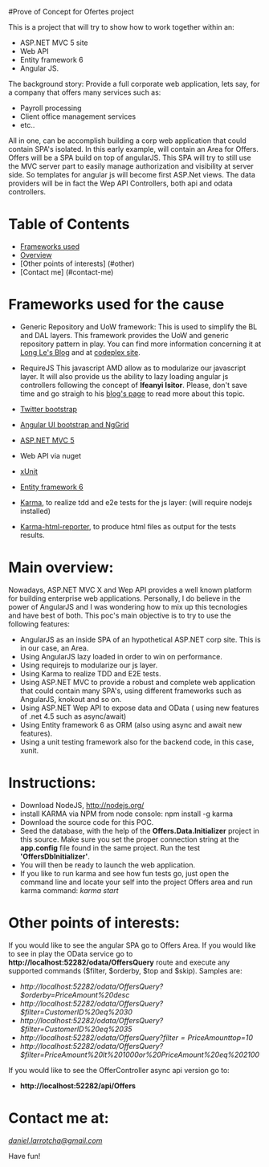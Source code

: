 #Prove of Concept for Ofertes project

This is a project that will try to show how to work together within an:
* ASP.NET MVC 5 site
* Web API
* Entity framework 6
* Angular JS.

The background story:
Provide a full corporate web application, lets say, for a company that offers many services such as:
- Payroll processing
- Client office management services
- etc..

All in one, can be accomplish building a corp web application that could contain SPA's isolated.
In this early example, will contain an Area for Offers. Offers will be a SPA build on top of angularJS.
This SPA will try to still use the MVC server part to easily manage authorization and visibility at server side. So templates for angular js will become first ASP.Net views. The data providers will be in fact the Wep API Controllers, both api and odata controllers.

# Table of Contents
 
* [Frameworks used](#frameworks-used)
* [Overview](#overview)
* [Other points of interests] (#other)
* [Contact me] (#contact-me)

# <a name="frameworks-used"></a>Frameworks used for the cause
* Generic Repository and UoW framework:
This is used to simplify the BL and DAL layers. This framework provides the UoW and generic repository pattern in play.
You can find more information concerning it at [Long Le's Blog](http://blog.longle.net/2013/05/11/genericizing-the-unit-of-work-pattern-repository-pattern-with-entity-framework-in-mvc/) and at [codeplex site](http://genericunitofworkandrepositories.codeplex.com/releases/view/113204).

* RequireJS
This javascript AMD allow as to modularize our javascript layer.
It will also provide us the ability to lazy loading angular js controllers following the concept of **Ifeanyi Isitor**.
Please, don't save time and go straigh to his [blog's page](http://ify.io/lazy-loading-in-angularjs/) to read more about this topic.

* [Twitter bootstrap](http://getbootstrap.com/2.3.2/)
* [Angular UI bootstrap and NgGrid](http://angular-ui.github.io/)
* [ASP.NET MVC 5](http://www.asp.net/vnext/overview/aspnet-mvc)
* Web API via nuget
* [xUnit](http://xunit.codeplex.com/)
* [Entity framework 6](https://entityframework.codeplex.com/wikipage?title=specs)
* [Karma](http://karma-runner.github.io/0.10/index.html), to realize tdd and e2e tests for the js layer:
  (will require nodejs installed) 
* [Karma-html-reporter](https://www.npmjs.org/package/karma-html-reporter), to produce html files as output for the tests results.

# <a name="overview"></a>Main overview:
Nowadays, ASP.NET MVC X and Wep API provides a well known platform for building enterprise web applications. 
Personally, I do believe in the power of AngularJS and I was wondering how to mix up this tecnologies and have best of
both.
This poc's main objective is to try to use the following features:
* AngularJS as an inside SPA of an hypothetical ASP.NET corp site. This is in our case, an Area.
* Using AngularJS lazy loaded in order to win on performance.
* Using requirejs to modularize our js layer.
* Using Karma to realize TDD and E2E tests.
* Using ASP.NET MVC to provide a robust and complete web application that could contain many SPA's, using different frameworks such as AngularJS, knokout and so on.
* Using ASP.NET Wep API to expose data and OData ( using new features of .net 4.5 such as async/await)
* Using Entity framework 6 as ORM (also using async and await new features).
* Using a unit testing framework also for the backend code, in this case, xunit.

# <a name="instructions"></a>Instructions:
* Download NodeJS, http://nodejs.org/
* install KARMA via NPM from node console: npm install -g karma
* Download the source code for this POC.
* Seed the database, with the help of the **Offers.Data.Initializer** project in this source. Make sure you set the proper connection string at the **app.config** file found in the same project.
   Run the test **'OffersDbInitializer'**.
* You will then be ready to launch the web application.
* If you like to run karma and see how fun tests go, just open the command line and locate your self into the project Offers area and run karma command: *karma start*

# <a name="other"></a> Other points of interests:
If you would like to see the angular SPA go to Offers Area.
If you would like to see in play the OData service go to **http://localhost:52282/odata/OffersQuery** route and execute any supported commands ($filter, $orderby, $top and $skip).
Samples are:
- *http://localhost:52282/odata/OffersQuery?$orderby=PriceAmount%20desc*
- *http://localhost:52282/odata/OffersQuery?$filter=CustomerID%20eq%2030*
- *http://localhost:52282/odata/OffersQuery?$filter=CustomerID%20eq%2035*
- *http://localhost:52282/odata/OffersQuery?$filter=PriceAmount%20gt%201500&$top=10*
- *http://localhost:52282/odata/OffersQuery?$filter=PriceAmount%20lt%201000or%20PriceAmount%20eq%202100*

If you would like to see the OfferController async api version go to:
- **http://localhost:52282/api/Offers**

# <a name="contact-me"></a>Contact me at:
*daniel.larrotcha@gmail.com*

Have fun!

